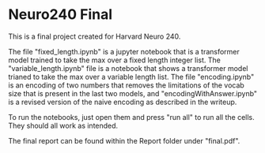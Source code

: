 # Neuro240 Final
This is a final project created for Harvard Neuro 240. 

The file "fixed_length.ipynb" is a jupyter notebook that is a transformer model trained to take the max over a fixed length integer list.  The "variable_length.ipynb" file is a notebook that shows a transformer model trianed to take the max over a variable length list. The file "encoding.ipynb" is an encoding of two numbers that removes the limitations of the vocab size that is present in the last two models, and "encodingWithAnswer.ipynb" is a revised version of the naive encoding as described in the writeup.

To run the notebooks, just open them and press "run all" to run all the cells. They should all work as intended.

The final report can be found within the Report folder under "final.pdf". 